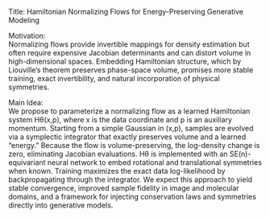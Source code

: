 Title: Hamiltonian Normalizing Flows for Energy-Preserving Generative Modeling

Motivation:  
Normalizing flows provide invertible mappings for density estimation but often require expensive Jacobian determinants and can distort volume in high-dimensional spaces. Embedding Hamiltonian structure, which by Liouville’s theorem preserves phase-space volume, promises more stable training, exact invertibility, and natural incorporation of physical symmetries.

Main Idea:  
We propose to parameterize a normalizing flow as a learned Hamiltonian system Hθ(x,p), where x is the data coordinate and p is an auxiliary momentum. Starting from a simple Gaussian in (x,p), samples are evolved via a symplectic integrator that exactly preserves volume and a learned “energy.” Because the flow is volume-preserving, the log-density change is zero, eliminating Jacobian evaluations. Hθ is implemented with an SE(n)-equivariant neural network to embed rotational and translational symmetries when known. Training maximizes the exact data log-likelihood by backpropagating through the integrator. We expect this approach to yield stable convergence, improved sample fidelity in image and molecular domains, and a framework for injecting conservation laws and symmetries directly into generative models.